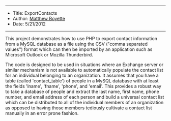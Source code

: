 *******************************************************************

* Title:  ExportContacts
* Author: [Matthew Boyette](mailto:Dyndrilliac@gmail.com)
* Date:   5/21/2012

*******************************************************************

This project demonstrates how to use PHP to export contact information from a MySQL database as a file using the CSV ("comma separated values") format which can then be imported by an application such as Microsoft Outlook or Mozilla Thunderbird.

The code is designed to be used in situations where an Exchange server or similar mechanism is not available to automatically populate the contact list for an individual belonging to an organization. It assumes that you have a table (called 'contact_table') of people in a MySQL database with at least the fields 'lname', 'fname', 'phone', and 'email'. This provides a robust way to take a database of people and extract the last name, first name, phone number, and email address of each person and build a universal contact list which can be distributed to all of the individual members of an organization as opposed to having those members tediously cultivate a contact list manually in an error prone fashion.